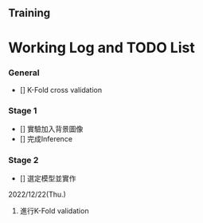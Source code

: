 ## Training

# Working Log and TODO List
### General
- [] K-Fold cross validation

### Stage 1
- [] 實驗加入背景圖像
- [] 完成Inference
### Stage 2
- [] 選定模型並實作

2022/12/22(Thu.)
1. 進行K-Fold validation